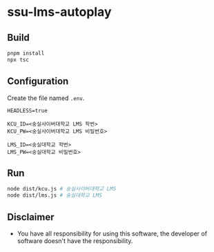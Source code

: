 # ssu-lms-autoplay

## Build
```bash
pnpm install
npx tsc
```

## Configuration
Create the file named `.env`.
```text
HEADLESS=true

KCU_ID=<숭실사이버대학교 LMS 학번>
KCU_PW=<숭실사이버대학교 LMS 비밀번호>

LMS_ID=<숭실대학교 학번>
LMS_PW=<숭실대학교 비밀번호>
```

## Run
```bash
node dist/kcu.js # 숭실사이버대학교 LMS
node dist/lms.js # 숭실대학교 LMS
```

## Disclaimer
* You have all responsibility for using this software, the developer of software doesn't have the responsibility.
